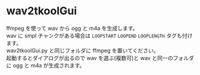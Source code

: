 # wav2tkoolGui
ffmpeg を使って wav から ogg と m4a を生成します。  
wav に smpl チャンクがある場合は ```LOOPSTART``` ```LOOPEND``` ```LOOPLENGTH``` タグも付けます。  
wav2tkoolGui.py と同じフォルダに ffmpeg を置いてください。  
起動するとダイアログが出るので wav を選ぶ(複数可)と wav と同一のフォルダに ogg と m4a が生成されます。
